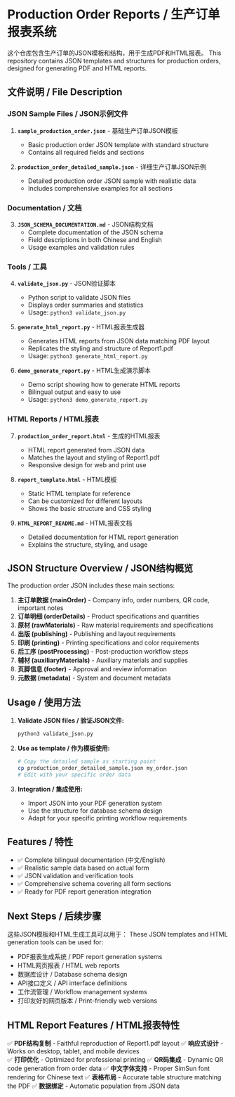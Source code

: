 # Production Order Reports / 生产订单报表系统

这个仓库包含生产订单的JSON模板和结构，用于生成PDF和HTML报表。
This repository contains JSON templates and structures for production orders, designed for generating PDF and HTML reports.

## 文件说明 / File Description

### JSON Sample Files / JSON示例文件

1. **`sample_production_order.json`** - 基础生产订单JSON模板
   - Basic production order JSON template with standard structure
   - Contains all required fields and sections

2. **`production_order_detailed_sample.json`** - 详细生产订单JSON示例  
   - Detailed production order JSON sample with realistic data
   - Includes comprehensive examples for all sections

### Documentation / 文档

3. **`JSON_SCHEMA_DOCUMENTATION.md`** - JSON结构文档
   - Complete documentation of the JSON schema
   - Field descriptions in both Chinese and English
   - Usage examples and validation rules

### Tools / 工具

4. **`validate_json.py`** - JSON验证脚本
   - Python script to validate JSON files
   - Displays order summaries and statistics
   - Usage: `python3 validate_json.py`

5. **`generate_html_report.py`** - HTML报表生成器
   - Generates HTML reports from JSON data matching PDF layout
   - Replicates the styling and structure of Report1.pdf
   - Usage: `python3 generate_html_report.py`

6. **`demo_generate_report.py`** - HTML生成演示脚本
   - Demo script showing how to generate HTML reports
   - Bilingual output and easy to use
   - Usage: `python3 demo_generate_report.py`

### HTML Reports / HTML报表

7. **`production_order_report.html`** - 生成的HTML报表
   - HTML report generated from JSON data
   - Matches the layout and styling of Report1.pdf
   - Responsive design for web and print use

8. **`report_template.html`** - HTML模板
   - Static HTML template for reference
   - Can be customized for different layouts
   - Shows the basic structure and CSS styling

9. **`HTML_REPORT_README.md`** - HTML报表文档
   - Detailed documentation for HTML report generation
   - Explains the structure, styling, and usage

## JSON Structure Overview / JSON结构概览

The production order JSON includes these main sections:

1. **主订单数据 (mainOrder)** - Company info, order numbers, QR code, important notes
2. **订单明细 (orderDetails)** - Product specifications and quantities  
3. **原材 (rawMaterials)** - Raw material requirements and specifications
4. **出版 (publishing)** - Publishing and layout requirements
5. **印刷 (printing)** - Printing specifications and color requirements
6. **后工序 (postProcessing)** - Post-production workflow steps
7. **辅材 (auxiliaryMaterials)** - Auxiliary materials and supplies
8. **页脚信息 (footer)** - Approval and review information
9. **元数据 (metadata)** - System and document metadata

## Usage / 使用方法

1. **Validate JSON files / 验证JSON文件:**
   ```bash
   python3 validate_json.py
   ```

2. **Use as template / 作为模板使用:**
   ```bash
   # Copy the detailed sample as starting point
   cp production_order_detailed_sample.json my_order.json
   # Edit with your specific order data
   ```

3. **Integration / 集成使用:**
   - Import JSON into your PDF generation system
   - Use the structure for database schema design
   - Adapt for your specific printing workflow requirements

## Features / 特性

- ✅ Complete bilingual documentation (中文/English)
- ✅ Realistic sample data based on actual form
- ✅ JSON validation and verification tools
- ✅ Comprehensive schema covering all form sections
- ✅ Ready for PDF report generation integration

## Next Steps / 后续步骤

这些JSON模板和HTML生成工具可以用于：
These JSON templates and HTML generation tools can be used for:

- PDF报表生成系统 / PDF report generation systems
- HTML网页报表 / HTML web reports  
- 数据库设计 / Database schema design  
- API接口定义 / API interface definitions
- 工作流管理 / Workflow management systems
- 打印友好的网页版本 / Print-friendly web versions

## HTML Report Features / HTML报表特性

✅ **PDF结构复制** - Faithful reproduction of Report1.pdf layout
✅ **响应式设计** - Works on desktop, tablet, and mobile devices  
✅ **打印优化** - Optimized for professional printing
✅ **QR码集成** - Dynamic QR code generation from order data
✅ **中文字体支持** - Proper SimSun font rendering for Chinese text
✅ **表格布局** - Accurate table structure matching the PDF
✅ **数据绑定** - Automatic population from JSON data
